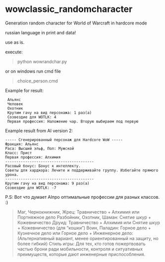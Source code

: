 # wowclassic_randomcharacter
Generation random character for World of Warcraft in hardcore mode

russian language in print and data!

use as is.

execute:
>python wowrandchar.py

or on windows run cmd file
>choice_person.cmd


Example for result:
```
 Альянс
 Человек
 Охотник
 Крутим гачу на вид персонажа: 1 раз(а)
 Созвездие для WOTLK: 4
 Первая профессия: Наложение чар. Вторую выбираем под первую
```

Example result from AI version 2:
```
----- Сгенерированный персонаж для Hardcore WoW -----
Фракция: Альянс
Раса: Высший эльф, Пол: Мужской
Класс: Прист
Первая профессия: Алхимия
----------------------------------------
Расовый бонус: Бонус к интеллекту.
Советы для хардкора: Лечите и поддерживайте группу. Избегайте прямого урона.
----------------------------------------
Крутим гачу на вид персонажа: 9 раз(а)
Созвездие для WOTLK: -7
```

P.S: Вот что думает AIпро оптимальные профессии для разных классов. :)
>Маг, Чернокнижник, Жрец: Травничество + Алхимия или Портняжное дело
>Разбойник, Охотник, Шаман: Снятие шкур + Кожевничество
>Друид: Травничество + Алхимия или Снятие шкур + Кожевничество (для “кошки”)
>Воин, Паладин: Горное дело + Кузнечное дело или Горное дело + Инженерное дело: (Альтернативный вариант, менее ориентированный на защиту, но более гибкий) Стиль игры: Для тех, кто готов пожертвовать частью брони ради мобильности, контроля и ситуативных преимуществ, которые дают инженерные приспособления.
